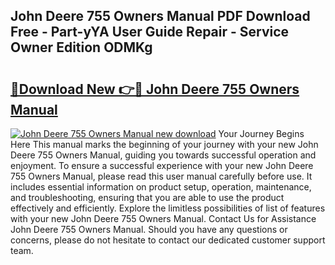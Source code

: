 ## John Deere 755 Owners Manual PDF Download Free - Part-yYA User Guide Repair - Service Owner Edition ODMKg

# <h2><a href="http://bc90231.oget.top/?id=John+Deere+755+Owners+Manual">🔗Download New 👉🔴 John Deere 755 Owners Manual</a></h2>

[![John Deere 755 Owners Manual new download](https://i.imgur.com/5g1atiW.png)](http://bc90231.oget.top/?id=John+Deere+755+Owners+Manual)
Your Journey Begins Here This manual marks the beginning of your journey with your new John Deere 755 Owners Manual, guiding you towards successful operation and enjoyment. To ensure a successful experience with your new John Deere 755 Owners Manual, please read this user manual carefully before use. It includes essential information on product setup, operation, maintenance, and troubleshooting, ensuring that you are able to use the product effectively and efficiently. Explore the limitless possibilities of list of features with your new John Deere 755 Owners Manual. Contact Us for Assistance John Deere 755 Owners Manual. Should you have any questions or concerns, please do not hesitate to contact our dedicated customer support team.
